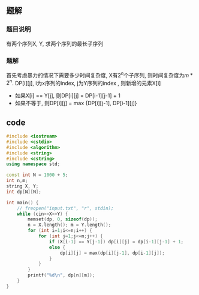 ## 题解

### 题目说明

有两个序列X, Y, 求两个序列的最长子序列

### 题解

首先考虑暴力的情况下需要多少时间复杂度, X有$2^n$个子序列, 则时间复杂度为$m*2^n$. DP\[i][j], i为x序列的index, j为Y序列的index , 则新增的元素X[i]

- 如果X[i] == Y[j], 则DP\[i][j] = DP\[i-1][j-1] + 1
- 如果不等于, 则DP\[i][j] = max {DP\[i][j-1], DP\[i-1][j]}

## code

```cpp
#include <iostream>
#include <cstdio>
#include <algorithm>
#include <string>
#include <cstring>
using namespace std;

const int N = 1000 + 5;
int n,m;
string X, Y;
int dp[N][N];

int main() {
    // freopen("input.txt", "r", stdin);
    while (cin>>X>>Y) {
        memset(dp, 0, sizeof(dp));
        n = X.length(); m = Y.length();
        for (int i=1;i<=n;i++) {
            for (int j=1;j<=m;j++) {
                if (X[i-1] == Y[j-1]) dp[i][j] = dp[i-1][j-1] + 1;
                else {
                    dp[i][j] = max(dp[i][j-1], dp[i-1][j]);
                }
            }
        }
        printf("%d\n", dp[n][m]);
    }
}
```

